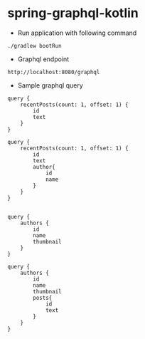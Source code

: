 # spring-graphql-kotlin

- Run application with following command

```
./gradlew bootRun
```

- Graphql endpoint
```
http://localhost:8080/graphql
```

- Sample graphql query

```
query {
    recentPosts(count: 1, offset: 1) {
        id
        text
    }
}

query {
    recentPosts(count: 1, offset: 1) {
        id
        text
        author{
            id
            name
        }
    }
}


query {
    authors {
        id
        name
        thumbnail
    }
}

query {
    authors {
        id
        name
        thumbnail
        posts{
            id
            text
        }
    }
}

```
